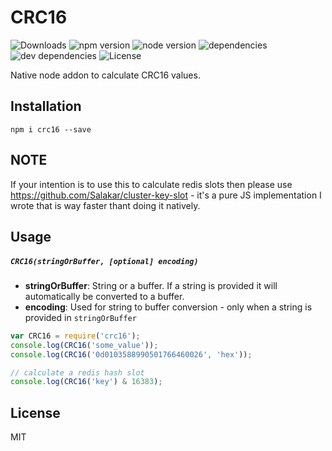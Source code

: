 # CRC16 

![Downloads](https://img.shields.io/npm/dt/crc16.svg)
![npm version](https://img.shields.io/npm/v/crc16.svg)
![node version](https://img.shields.io/node/v/crc16.svg)
![dependencies](https://img.shields.io/david/salakar/crc16.svg)
![dev dependencies](https://img.shields.io/david/dev/salakar/crc16.svg)
![License](https://img.shields.io/npm/l/crc16.svg)

Native node addon to calculate CRC16 values.

## Installation

```
npm i crc16 --save
```

## NOTE
If your intention is to use this to calculate redis slots then please use https://github.com/Salakar/cluster-key-slot - it's a pure JS implementation I wrote that is way faster thant doing it natively.

## Usage

##### `CRC16(stringOrBuffer, [optional] encoding)`

 - **stringOrBuffer**: String or a buffer. If a string is provided it will automatically be converted to a buffer.
 - **encoding**: Used for string to buffer conversion - only when a string is provided in `stringOrBuffer`

```javascript
var CRC16 = require('crc16');
console.log(CRC16('some_value'));
console.log(CRC16('0d0103588990501766460026', 'hex'));

// calculate a redis hash slot
console.log(CRC16('key') & 16383);
```

## License
MIT
